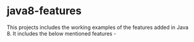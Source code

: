 # java8-features
This projects includes the working examples of the features added in Java 8.
It includes the below mentioned features -
